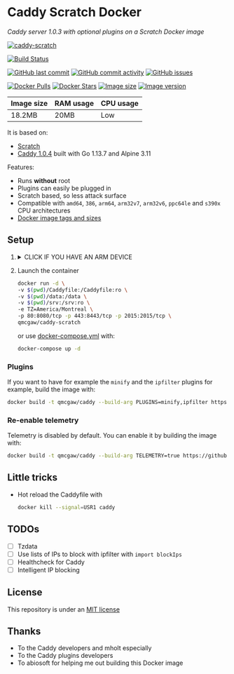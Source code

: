 # Caddy Scratch Docker

*Caddy server 1.0.3 with optional plugins on a Scratch Docker image*

[![caddy-scratch](https://github.com/qdm12/caddy-scratch/raw/master/title.jpg)](https://hub.docker.com/r/qmcgaw/caddy-scratch)

[![Build Status](https://travis-ci.org/qdm12/REPONAME_GITHUB.svg?branch=master)](https://travis-ci.org/qdm12/REPONAME_GITHUB)

[![GitHub last commit](https://img.shields.io/github/last-commit/qdm12/caddy-scratch.svg)](https://github.com/qdm12/caddy-scratch/issues)
[![GitHub commit activity](https://img.shields.io/github/commit-activity/y/qdm12/caddy-scratch.svg)](https://github.com/qdm12/caddy-scratch/issues)
[![GitHub issues](https://img.shields.io/github/issues/qdm12/caddy-scratch.svg)](https://github.com/qdm12/caddy-scratch/issues)

[![Docker Pulls](https://img.shields.io/docker/pulls/qmcgaw/caddy-scratch.svg)](https://hub.docker.com/r/qmcgaw/caddy-scratch)
[![Docker Stars](https://img.shields.io/docker/stars/qmcgaw/caddy-scratch.svg)](https://hub.docker.com/r/qmcgaw/caddy-scratch)
[![Image size](https://images.microbadger.com/badges/image/qmcgaw/caddy-scratch.svg)](https://microbadger.com/images/qmcgaw/caddy-scratch)
[![Image version](https://images.microbadger.com/badges/version/qmcgaw/caddy-scratch.svg)](https://microbadger.com/images/qmcgaw/caddy-scratch)

| Image size | RAM usage | CPU usage |
| --- | --- | --- |
| 18.2MB | 20MB | Low |

It is based on:

- [Scratch](https://hub.docker.com/_/scratch/)
- [Caddy 1.0.4](https://github.com/mholt/caddy) built with Go 1.13.7 and Alpine 3.11

Features:

- Runs **without** root
- Plugins can easily be plugged in
- Scratch based, so less attack surface
- Compatible with `amd64`, `386`, `arm64`, `arm32v7`, `arm32v6`, `ppc64le` and `s390x` CPU architectures
- [Docker image tags and sizes](https://hub.docker.com/r/qmcgaw/caddy-scratch/tags)

## Setup

1. <details><summary>CLICK IF YOU HAVE AN ARM DEVICE</summary><p>

    You need to build the Docker image on your device with

    ```sh
    docker build -t qmcgaw/caddy-scratch https://github.com/qdm12/caddy-scratch.git
    ```

    </p></details>

1. Launch the container

    ```sh
    docker run -d \
    -v $(pwd)/Caddyfile:/Caddyfile:ro \
    -v $(pwd)/data:/data \
    -v $(pwd)/srv:/srv:ro \
    -e TZ=America/Montreal \
    -p 80:8080/tcp -p 443:8443/tcp -p 2015:2015/tcp \
    qmcgaw/caddy-scratch
    ```

    or use [docker-compose.yml](https://github.com/qdm12/caddy-scratch/blob/master/docker-compose.yml) with:

    ```sh
    docker-compose up -d
    ```

### Plugins

If you want to have for example the `minify` and the `ipfilter` plugins for example, build the image with:

```sh
docker build -t qmcgaw/caddy --build-arg PLUGINS=minify,ipfilter https://github.com/qdm12/caddy-scratch.git
```

### Re-enable telemetry

Telemetry is disabled by default. You can enable it by building the image with:

```sh
docker build -t qmcgaw/caddy --build-arg TELEMETRY=true https://github.com/qdm12/caddy-scratch.git
```

## Little tricks

- Hot reload the Caddyfile with

    ```sh
    docker kill --signal=USR1 caddy
    ```

## TODOs

- [ ] Tzdata
- [ ] Use lists of IPs to block with ipfilter with `import blockIps`
- [ ] Healthcheck for Caddy
- [ ] Intelligent IP blocking

## License

This repository is under an [MIT license](https://github.com/qdm12/caddy-scratch/master/license)

## Thanks

- To the Caddy developers and mholt especially
- To the Caddy plugins developers
- To abiosoft for helping me out building this Docker image
